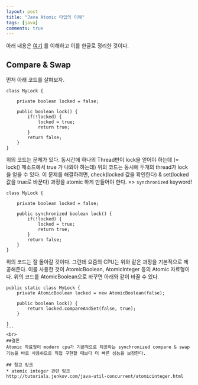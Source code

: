 ```yaml
---
layout: post
title: "Java Atomic 타입의 이해"
tags: [java]
comments: true
---
```


아래 내용은 [여기](http://tutorials.jenkov.com/java-concurrency/compare-and-swap.html) 를 이해하고 이를 한글로 정리한 것이다.

## Compare & Swap
먼저 아래 코드를 살펴보자.
```language-java
class MyLock {

    private boolean locked = false;

    public boolean lock() {
        if(!locked) {
            locked = true;
            return true;
        }
        return false;
    }
}
```
위의 코드는 문제가 있다. 동시간에 하나의 Thread만이 lock을 얻어야 하는데 (= lock() 메소드에서 true 가 나와야 하는데) 위의 코드는 동시에 두개의 thread가 lock을 얻을 수 있다. 이 문제를 해결하려면, check(locked 값을 확인한다) & set(locked 값을 true로 바꾼다) 과정을 atomic 하게 만들어야 한다. => `synchronized` keyword!

```language-java
class MyLock {

    private boolean locked = false;

    public synchronized boolean lock() {
        if(!locked) {
            locked = true;
            return true;
        }
        return false;
    }
}

```
위의 코드는 잘 돌아갈 것이다. 그런데 요즘의 CPU는 위와 같은 과정을 기본적으로 제공해준다. 이를 사용한 것이 AtomicBoolean, AtomicInteger 등의 Atomic 자료형이다. 위의 코드를 AtomicBoolean으로 바꾸면 아래와 같이 바꿀 수 있다.
````language-java
public static class MyLock {
    private AtomicBoolean locked = new AtomicBoolean(false);

    public boolean lock() {
        return locked.compareAndSet(false, true);
    }

}
```
<br>
##결론
Atomic 자료형이 modern cpu가 기본적으로 제공하는 synchronized compare & swap 기능을 바로 사용하므로 직접 구현할 때보다 더 빠른 성능을 보장한다.

## 참고 링크
* atomic integer 관련 링크
http://tutorials.jenkov.com/java-util-concurrent/atomicinteger.html
